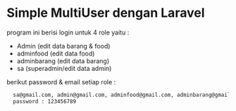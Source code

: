 
# Simple MultiUser dengan Laravel

program ini berisi login untuk 4 role yaitu : 

- Admin (edit data barang & food)
- adminfood (edit data food)
- adminbarang (edit data barang)
- sa (superadmin/edit data admin)

berikut password & email setiap role :
```bash
  sa@gmail.com, admin@gmail.com, adminfood@gmail.com, adminbarang@gmail.com
  password : 123456789
```
